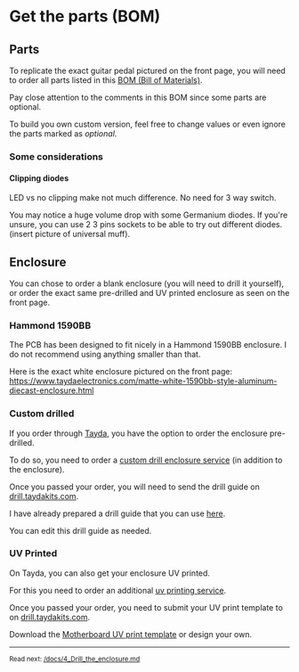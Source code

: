 Get the parts (BOM)
==========================

## Parts

To replicate the exact guitar pedal pictured on the front page, you will need to order all parts listed in this [BOM (Bill of Materials)](/sources/bom_motherboard_v1.csv).

Pay close attention to the comments in this BOM since some parts are optional. 

To build you own custom version, feel free to change values or even ignore the parts marked as *optional*.


### Some considerations

#### Clipping diodes
LED vs no clipping make not much difference. No need for 3 way switch.

You may notice a huge volume drop with some Germanium diodes. If you're unsure, you can use 2 3 pins sockets to be able to try out different diodes. (insert picture of universal muff).

## Enclosure

You can chose to order a blank enclosure (you will need to drill it yourself), or order the exact same pre-drilled and UV printed enclosure as seen on the front page.

### Hammond 1590BB

The PCB has been designed to fit nicely in a Hammond 1590BB enclosure. I do not recommend using anything smaller than that. 

Here is the exact white enclosure pictured on the front page:
https://www.taydaelectronics.com/matte-white-1590bb-style-aluminum-diecast-enclosure.html 

### Custom drilled

If you order through [Tayda](https://www.taydaelectronics.com), you have the option to order the enclosure pre-drilled.

To do so, you need to order a [custom drill enclosure service](https://www.taydaelectronics.com/1590bb-custom-drill-enclosure-service.html) (in addition to the enclosure).

Once you passed your order, you will need to send the drill guide on [drill.taydakits.com](https://drill.taydakits.com/). 

I have already prepared a drill guide that you can use [here](https://drill.taydakits.com/box-designs/new?public_key=Q3d1SDJhODNSeXo1cDE1dlVFVG1pQT09Cg==).

You can edit this drill guide as needed.

### UV Printed

On Tayda, you can also get your enclosure UV printed.

For this you need to order an additional [uv printing service](https://www.taydaelectronics.com/hardware/enclosures/enclosure-uv-printing-service/1590bb-uv-printing-service.html).

Once you passed your order, you need to submit your UV print template to on [drill.taydakits.com](https://drill.taydakits.com/). 

Download the [Motherboard UV print template](/sources/uv_print_1590bb_motherboard_v1.pdf) or design your own.

---
<small>Read next: [/docs/4_Drill_the_enclosure.md](/docs/4_Drill_the_enclosure.md)</small>